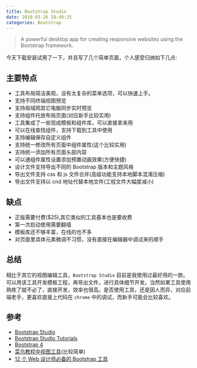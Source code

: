 ```yaml
---
title: Bootstrap Studio
date: 2018-03-26 18:49:25
categories: Bootstrap
---
```

> A powerful desktop app for creating responsive websites using the Bootstrap framework.

今天下载安装试用了一下，并且写了几个简单页面，个人感受归纳如下几点:

## 主要特点
- 工具布局简洁美观，没有太复杂的菜单选项，可以快速上手。
- 支持不同终端视图预览
- 支持局域网其它电脑同步实时预览
- 支持组件托放布局页面(对应新手比较实用)
- 工具集成了一些现成模板和组件库，可以直接拿来用
- 可以在线查找组件，支持下载到工具中使用
- 支持编辑保存自定义组件
- 支持统一修改所有页面中组件属性(这个比较实用)
- 支持统一添加所有页面头部内容
- 可以通组件属性设置添加预置动画效果(方便快捷)
- 设计文件支持导出不同的 Bootstrap 版本和主题风格
- 导出文件支持 css 和 js 文件合并(高级功能支持本地脚本混淆压缩)
- 导出文件支持以 cnd 地址代替本地文件(工程文件大幅度减小)

## 缺点
- 正版需要付费($25),其它类似的工具基本也是要收费
- 第一次启动使用需要翻墙
- 模板库还不够丰富，在线的也不多
- 对页面里具体元素微调不习惯，没有直接在编辑器中调试来的顺手

## 总结
相比于其它的视图编辑工具，`Bootstrap Studio` 目前是我使用过最好用的一款。可以用该工具开发模板工程，再导出文件，进行具体细节开发。当然如果工具使用熟练了就不必了，直接开发，效率也很高。是否使用工具，还是因人而异，对应前端老手，更喜欢直接上代码在 `chrome` 中的调试，而新手可能会比较喜欢。


## 参考
- [Bootstrap Studio](https://bootstrapstudio.io/)
- [Bootstrap Studio Tutorials](https://bootstrapstudio.io/tutorials/)
- [Bootstrap 4](https://v4.bootcss.com/)
- [菜鸟教程中视图工具](http://www.runoob.com/try/bootstrap/layoutit/)(比较简单)
- [12 个 Web 设计师必备的 Bootstrap 工具](https://www.oschina.net/translate/12-best-bootstrap-tools-for-web-designers)